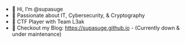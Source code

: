 - 👋 Hi, I’m @supasuge
- 👀 Passionate about IT, Cybersecurity, & Cryptography
- 🎌 CTF Player with Team L3ak
- 📝 Checkout my Blog: https://supasuge.github.io - (Currently down & under maintenance) 

<!---
supasuge/supasuge is a ✨ special ✨ repository because its `README.md` (this file) appears on your GitHub profile.
You can click the Preview link to take a look at your changes.
--->
